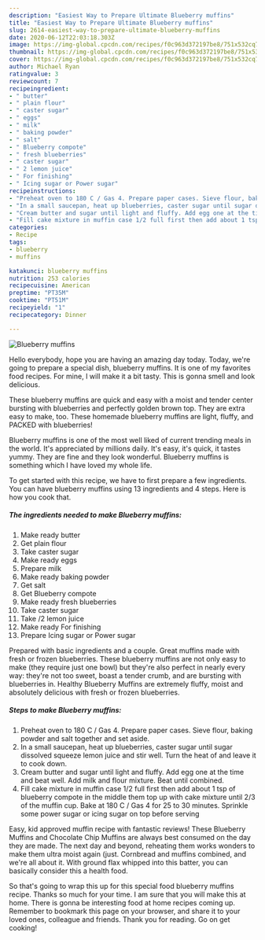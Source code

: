 ```yaml
---
description: "Easiest Way to Prepare Ultimate Blueberry muffins"
title: "Easiest Way to Prepare Ultimate Blueberry muffins"
slug: 2614-easiest-way-to-prepare-ultimate-blueberry-muffins
date: 2020-06-12T22:03:18.303Z
image: https://img-global.cpcdn.com/recipes/f0c963d372197be8/751x532cq70/blueberry-muffins-recipe-main-photo.jpg
thumbnail: https://img-global.cpcdn.com/recipes/f0c963d372197be8/751x532cq70/blueberry-muffins-recipe-main-photo.jpg
cover: https://img-global.cpcdn.com/recipes/f0c963d372197be8/751x532cq70/blueberry-muffins-recipe-main-photo.jpg
author: Michael Ryan
ratingvalue: 3
reviewcount: 7
recipeingredient:
- " butter"
- " plain flour"
- " caster sugar"
- " eggs"
- " milk"
- " baking powder"
- " salt"
- " Blueberry compote"
- " fresh blueberries"
- " caster sugar"
- " 2 lemon juice"
- " For finishing"
- " Icing sugar or Power sugar"
recipeinstructions:
- "Preheat oven to 180 C / Gas 4. Prepare paper cases. Sieve flour, baking powder and salt together and set aside."
- "In a small saucepan, heat up blueberries, caster sugar until sugar dissolved squeeze lemon juice and stir well. Turn the heat of and leave it to cook down."
- "Cream butter and sugar until light and fluffy. Add egg one at the time and beat well. Add milk and flour mixture. Beat until combined."
- "Fill cake mixture in muffin case 1/2 full first then add about 1 tsp of blueberry compote in the middle them top up with cake mixture until 2/3 of the muffin cup. Bake at 180 C / Gas 4 for 25 to 30 minutes. Sprinkle some power sugar or icing sugar on top before serving"
categories:
- Recipe
tags:
- blueberry
- muffins

katakunci: blueberry muffins 
nutrition: 253 calories
recipecuisine: American
preptime: "PT35M"
cooktime: "PT51M"
recipeyield: "1"
recipecategory: Dinner

---
```



![Blueberry muffins](https://img-global.cpcdn.com/recipes/f0c963d372197be8/751x532cq70/blueberry-muffins-recipe-main-photo.jpg)

Hello everybody, hope you are having an amazing day today. Today, we're going to prepare a special dish, blueberry muffins. It is one of my favorites food recipes. For mine, I will make it a bit tasty. This is gonna smell and look delicious.

These blueberry muffins are quick and easy with a moist and tender center bursting with blueberries and perfectly golden brown top. They are extra easy to make, too. These homemade blueberry muffins are light, fluffy, and PACKED with blueberries!

Blueberry muffins is one of the most well liked of current trending meals in the world. It's appreciated by millions daily. It's easy, it's quick, it tastes yummy. They are fine and they look wonderful. Blueberry muffins is something which I have loved my whole life.


To get started with this recipe, we have to first prepare a few ingredients. You can have blueberry muffins using 13 ingredients and 4 steps. Here is how you cook that.

<!--inarticleads1-->

##### The ingredients needed to make Blueberry muffins:

1. Make ready  butter
1. Get  plain flour
1. Take  caster sugar
1. Make ready  eggs
1. Prepare  milk
1. Make ready  baking powder
1. Get  salt
1. Get  Blueberry compote
1. Make ready  fresh blueberries
1. Take  caster sugar
1. Take  /2 lemon juice
1. Make ready  For finishing
1. Prepare  Icing sugar or Power sugar


Prepared with basic ingredients and a couple. Great muffins made with fresh or frozen blueberries. These blueberry muffins are not only easy to make (they require just one bowl) but they&#39;re also perfect in nearly every way: they&#39;re not too sweet, boast a tender crumb, and are bursting with blueberries in. Healthy Blueberry Muffins are extremely fluffy, moist and absolutely delicious with fresh or frozen blueberries. 

<!--inarticleads2-->

##### Steps to make Blueberry muffins:

1. Preheat oven to 180 C / Gas 4. Prepare paper cases. Sieve flour, baking powder and salt together and set aside.
1. In a small saucepan, heat up blueberries, caster sugar until sugar dissolved squeeze lemon juice and stir well. Turn the heat of and leave it to cook down.
1. Cream butter and sugar until light and fluffy. Add egg one at the time and beat well. Add milk and flour mixture. Beat until combined.
1. Fill cake mixture in muffin case 1/2 full first then add about 1 tsp of blueberry compote in the middle them top up with cake mixture until 2/3 of the muffin cup. Bake at 180 C / Gas 4 for 25 to 30 minutes. Sprinkle some power sugar or icing sugar on top before serving


Easy, kid approved muffin recipe with fantastic reviews! These Blueberry Muffins and Chocolate Chip Muffins are always best consumed on the day they are made. The next day and beyond, reheating them works wonders to make them ultra moist again (just. Cornbread and muffins combined, and we&#39;re all about it. With ground flax whipped into this batter, you can basically consider this a health food. 

So that's going to wrap this up for this special food blueberry muffins recipe. Thanks so much for your time. I am sure that you will make this at home. There is gonna be interesting food at home recipes coming up. Remember to bookmark this page on your browser, and share it to your loved ones, colleague and friends. Thank you for reading. Go on get cooking!
